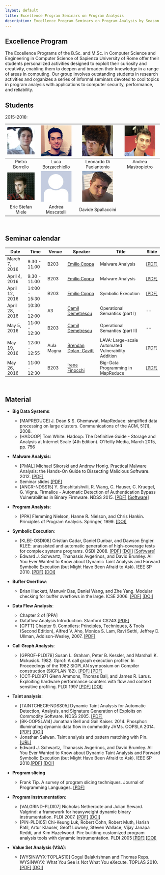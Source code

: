 ```yaml
---
layout: default
title: Excellence Program Seminars on Program Analysis
description: Excellence Program Seminars on Program Analysis by Season Lab at Sapienza University of Rome
---
```


## Excellence Program

The Excellence Programs of the B.Sc. and M.Sc. in Computer Science and Engineering in Computer Science of Sapienza University of Rome offer their students personalized activities designed to exploit their curiosity and creativity, enabling them to deepen and broaden their knowledge in a range of areas in computing. Our group involves outstanding students in research activities and organizes a series of informal seminars devoted to cool topics in program analysis with applications to computer security, performance, and reliability.

## Students

2015-2016:

| ![alt text](assets/img/students/borrello.png "Pietro Borrello") | ![alt text](assets/img/students/borzacchiello.png "Luca Borzacchiello") | ![alt text](assets/img/students/dipaolantonio.png "Leonardo Di Paolantonio") | ![alt text](assets/img/students/mastropietro.png "Andrea Mastropietro") |
| :-------------: | :----------------: | :---------------------: | :-----------------: |
| Pietro Borrello | Luca Borzacchiello | Leonardo Di Paolantonio | Andrea Mastropietro |
| ![alt text](assets/img/students/miele.png "Eric Stefan Miele") | ![alt text](assets/img/generic.jpg "Andrea Moscatelli") | ![alt text](assets/img/students/spallaccini.png "Davide Spallaccini") | |
| Eric Stefan Miele | Andrea Moscatelli | Davide Spallaccini | |

<br />

## Seminar calendar

| Date           | Time          | Venue | Speaker      | Title             | Slide |
| -------------- | ------------- | ----- | ------------ | ------------------ | ----- |
| March 7, 2016   | 9.30 - 11.00  | B203  | <a href="http://ecoppa.github.io/">Emilio Coppa</a> | Malware Analysis   | [[PDF]](https://drive.google.com/open?id=0Bw8evy6grTplSHVpUEE3dDFUOFk) |
| April 4, 2016  | 9.30 - 11.00  | B203  | <a href="http://ecoppa.github.io/">Emilio Coppa</a> | Malware Analysis   | [[PDF]](https://drive.google.com/open?id=0Bw8evy6grTplSHVpUEE3dDFUOFk) |
| April 12, 2016 | 14:00 - 15:30 | B203  | <a href="http://ecoppa.github.io/">Emilio Coppa</a> | Symbolic Execution | [[PDF]](https://drive.google.com/open?id=0BzPEdOad795XOGIzWWVKeTlwQlk) |
| April 28, 2016 | 10:30 - 12:00 | A3  | <a href="http://www.dis.uniroma1.it/~demetres">Camil Demetrescu</a> | Operational Semantics (part I) | -- |
| May 5, 2016 | 11:00 - 12:30 | B203  | <a href="http://www.dis.uniroma1.it/~demetres">Camil Demetrescu</a> | Operational Semantics (part II) | -- |
| May 19, 2016 | 12:00 - 12:55 | Aula Magna  | <a href="http://engineering.nyu.edu/people/brendan-dolan-gavitt">Brendan Dolan-Gavitt</a> | LAVA: Large-scale Automated Vulnerability Addition | [[PDF]](https://drive.google.com/file/d/0BzPEdOad795XeEFyWlprUEdWWUU/view?usp=sharing) |
| May 26, 2016 | 11:00 - 12:30 | B203  | <a href="http://wwwusers.di.uniroma1.it/~finocchi">Irene Finocchi</a> | Big-Data Programming in MapReduce | [[PDF]](https://drive.google.com/file/d/0B1yYvm6QgJReR2FnLV94RmxfYzg/view?usp=sharing) |

<br />
 
## Material

<!--Le risorse elencate, ove non disponibili, possono essere richieste via mail al gruppo.-->

* **Big Data Systems**:
	* [MAPREDUCE] J. Dean & S. Ghemawat. MapReduce: simplified data processing on large clusters. Communications of the ACM, 51(1), 2008.
	* [HADOOP] Tom White. Hadoop: The Definitive Guide - Storage and Analysis at Internet Scale (4th Edition). O'Reilly Media, March 2015, pp. 756 

* **Malware Analysis**:
	* [PMAL] Michael Sikorski and Andrew Honig. Practical Malware Analysis: the Hands-On Guide to Dissecting Malicious Software. 2012. [[PDF]](http://venom630.free.fr/pdf/Practical_Malware_Analysis.pdf)
	* Seminar slides [[PDF]](https://drive.google.com/open?id=0Bw8evy6grTplSHVpUEE3dDFUOFk)
	* [ANGR-NDSS15] Y. Shoshitaishvili, R. Wang, C. Hauser, C. Kruegel, G. Vigna. Firmalice - Automatic Detection of Authentication Bypass Vulnerabilities in Binary Firmware. NDSS 2015. [[PDF]](https://www.lastline.com/papers/2015_ndss15_firmalice-2.pdf)  [[Software]](https://github.com/angr/angr)

* **Program Analysis**:
	* [PPA] Flemming Nielson, Hanne R. Nielson, and Chris Hankin. Principles of Program Analysis. Springer, 1999. [[DOI]](http://link.springer.com/book/10.1007%2F978-3-662-03811-6)

* **Symbolic Execution**:
	* [KLEE-OSDI08] Cristian Cadar, Daniel Dunbar, and Dawson Engler. KLEE: unassisted and automatic generation of high-coverage tests for complex systems programs. OSDI 2008. [[PDF]](http://hci.stanford.edu/cstr/reports/2008-03.pdf) [[DOI]](http://dl.acm.org/citation.cfm?id=1855741.1855756) [[Software]](https://klee.github.io/)
	* Edward J. Schwartz, Thanassis Avgerinos, and David Brumley. All You Ever Wanted to Know about Dynamic Taint Analysis and Forward Symbolic Execution (but Might Have Been Afraid to Ask). IEEE SP 2010. [[PDF]](https://users.ece.cmu.edu/~ejschwar/papers/oakland10.pdf) [[DOI]](http://dx.doi.org/10.1109/SP.2010.26)

* **Buffer Overflow**:
	* Brian Hackett, Manuvir Das, Daniel Wang, and Zhe Yang. Modular checking for buffer overflows in the large. ICSE 2006. [[PDF]](http://research.microsoft.com/pubs/70226/tr-2005-139.pdf) [[DOI]](http://dx.doi.org/10.1145/1134285.1134319)

* **Data Flow Analysis**:
	* Chapter 2 of [PPA]
	* Dataflow Analysis Introduction. Stanford CS243 [[PDF]](http://suif.stanford.edu/~courses/cs243/lectures/l2.pdf)
	* [CPTT] Chapter 9. Compilers: Principles, Techniques, & Tools (Second Edition), Alfred V. Aho, Monica S. Lam, Ravi Sethi, Jeffrey D. Ullman, Addison-Wesley, 2007. [[PDF]](https://github.com/chenruiao/ares/raw/master/books/Compilers%20Principles%20Techniques%20and%20Tools%20(2nd%20Edition)%20.pdf)

* **Call Graph Analysis**:
	* [GPROF-PLDI79] Susan L. Graham, Peter B. Kessler, and Marshall K. Mckusick. 1982. Gprof: A call graph execution profiler. In Proceedings of the 1982 SIGPLAN symposium on Compiler construction (SIGPLAN '82). [[PDF]](https://pdfs.semanticscholar.org/dab1/f8ed933e29bd9913be50263e9f5a2cafb421.pdf) [[PDF]](http://dx.doi.org/10.1145/800230.806987)
	* [CCT-PLDI97] Glenn Ammons, Thomas Ball, and James R. Larus. Exploiting hardware performance counters with flow and context sensitive profiling. PLDI 1997 [[PDF]](http://research.microsoft.com/en-us/um/people/tball/papers/pldi97.pdf) [[DOI]](http://dx.doi.org/10.1145/258915.258924)

* **Taint analysis**:
	* [TAINTCHECK-NDSS05] Dynamic Taint Analysis for Automatic Detection, Analysis, and Signature Generation of Exploits on Commodity Software. NDSS 2005. [[PDF]](http://valgrind.org/docs/newsome2005.pdf)
	* [BK-OOPSLA14] Jonathan Bell and Gail Kaiser. 2014. Phosphor: illuminating dynamic data flow in commodity JVMs. OOPSLA 2014. [[PDF]](https://mice.cs.columbia.edu/getTechreport.php?techreportID=1569) [[DOI]](http://dx.doi.org/10.1145/2714064.2660212)
	* Jonathan Salwan. Taint analysis and pattern matching with Pin. [[URL]](http://shell-storm.org/blog/Taint-analysis-and-pattern-matching-with-Pin/)
	* Edward J. Schwartz, Thanassis Avgerinos, and David Brumley. All You Ever Wanted to Know about Dynamic Taint Analysis and Forward Symbolic Execution (but Might Have Been Afraid to Ask). IEEE SP 2010.[[PDF]](https://users.ece.cmu.edu/~ejschwar/papers/oakland10.pdf) [[DOI]](http://dx.doi.org/10.1109/SP.2010.26)

* **Program slicing**
	* Frank Tip. A survey of program slicing techniques. Journal of Programming Languages. [[PDF]](http://www.franktip.org/pubs/jpl1995.pdf)

* **Program instrumentation**:
	* [VALGRIND-PLDI07] Nicholas Nethercote and Julian Seward. Valgrind: a framework for heavyweight dynamic binary instrumentation. PLDI 2007. [[PDF]](http://valgrind.org/docs/valgrind2007.pdf) [[DOI]](http://dx.doi.org/10.1145/1250734.1250746)
	* [PIN-PLDI05] Chi-Keung Luk, Robert Cohn, Robert Muth, Harish Patil, Artur Klauser, Geoff Lowney, Steven Wallace, Vijay Janapa Reddi, and Kim Hazelwood. Pin: building customized program analysis tools with dynamic instrumentation. PLDI 2005 [[PDF]](http://www.cs.virginia.edu/kim/courses/cs851/papers/luk05pin.pdf) [[DOI]](http://dx.doi.org/10.1145/1064978.1065034)

* **Value Set Analysis (VSA)**:
	* [WYSINWYX-TOPLAS10] Gogul Balakrishnan and Thomas Reps. WYSINWYX: What You See is Not What You eXecute. TOPLAS 2010.  [[PDF]](http://research.cs.wisc.edu/wpis/papers/wysinwyx.final.pdf) [[DOI]](http://dx.doi.org/10.1145/1749608.1749612)

<!--* **Model checking**

* **LLVM (IR, transformations)**

* **Analysis of Big Data Systems**-->
<!-- * **Abstract interpretation** -->

